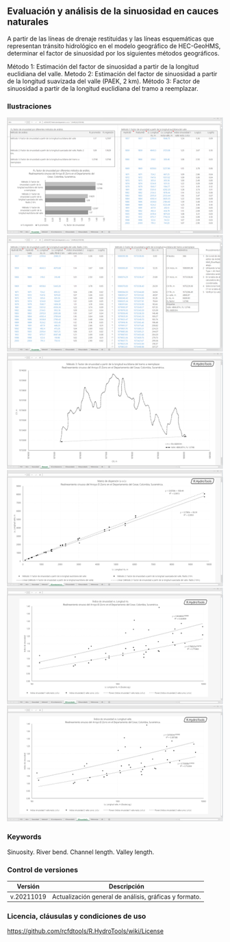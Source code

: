## Evaluación y análisis de la sinuosidad en cauces naturales

A partir de las líneas de drenaje restituidas y las líneas esquemáticas que representan tránsito hidrológico en el modelo geográfico de HEC-GeoHMS, determinar el factor de sinuosidad por los siguientes métodos geográficos.

Método 1: Estimación del factor de sinuosidad a partir de la longitud euclidiana del valle.
Metodo 2: Estimación del factor de sinuosidad a partir de la longitud suavizada del valle (PAEK, 2 km).
Método 3: Factor de sinuosidad a partir de la longitud euclidiana del tramo a reemplazar.


### Ilustraciones

![R.HydroTools.SinuosidadCauceAnalisis.Screenshot1](https://github.com/rcfdtools/R.HydroTools/blob/main/SinuosidadCauceAnalisis/Screenshot/Screenshot1.png)
![R.HydroTools.SinuosidadCauceAnalisis.Screenshot2](https://github.com/rcfdtools/R.HydroTools/blob/main/SinuosidadCauceAnalisis/Screenshot/Screenshot2.png)
![R.HydroTools.SinuosidadCauceAnalisis.Screenshot3](https://github.com/rcfdtools/R.HydroTools/blob/main/SinuosidadCauceAnalisis/Screenshot/Screenshot3.png)
![R.HydroTools.SinuosidadCauceAnalisis.Screenshot4](https://github.com/rcfdtools/R.HydroTools/blob/main/SinuosidadCauceAnalisis/Screenshot/Screenshot4.png)
![R.HydroTools.SinuosidadCauceAnalisis.Screenshot5](https://github.com/rcfdtools/R.HydroTools/blob/main/SinuosidadCauceAnalisis/Screenshot/Screenshot5.png)
![R.HydroTools.SinuosidadCauceAnalisis.Screenshot6](https://github.com/rcfdtools/R.HydroTools/blob/main/SinuosidadCauceAnalisis/Screenshot/Screenshot6.png)


### Keywords
Sinuosity. River bend. Channel length. Valley length.


### Control de versiones

Versión | Descripción
--- | ---
| v.20211019 | Actualización general de análisis, gráficas y formato.


### Licencia, cláusulas y condiciones de uso
https://github.com/rcfdtools/R.HydroTools/wiki/License
